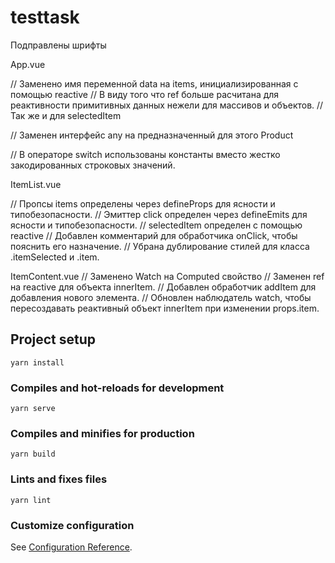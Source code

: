# testtask
Подправлены шрифты

App.vue

// Заменено имя переменной data на items, инициализированная с помощью reactive // В виду того что ref больше расчитана для реактивности примитивных данных нежели для массивов и объектов. // Так же и для selectedItem

// Заменен интерфейс any на предназначенный для этого Product

// В операторе switch использованы константы вместо жестко закодированных строковых значений.

ItemList.vue

// Пропсы items определены через defineProps для ясности и типобезопасности. // Эмиттер click определен через defineEmits для ясности и типобезопасности. // selectedItem определен с помощью reactive // Добавлен комментарий для обработчика onClick, чтобы пояснить его назначение. // Убрана дублирование стилей для класса .itemSelected и .item.

ItemContent.vue
// Заменено Watch на Computed свойство
// Заменен ref на reactive для объекта innerItem. // Добавлен обработчик addItem для добавления нового элемента. // Обновлен наблюдатель watch, чтобы пересоздавать реактивный объект innerItem при изменении props.item.
## Project setup
```
yarn install
```

### Compiles and hot-reloads for development
```
yarn serve
```

### Compiles and minifies for production
```
yarn build
```

### Lints and fixes files
```
yarn lint
```

### Customize configuration
See [Configuration Reference](https://cli.vuejs.org/config/).
